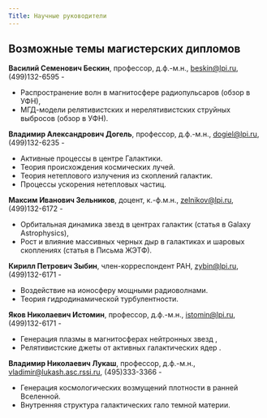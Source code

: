 ```yaml
---
Title: Научные руководители
---
```


## Возможные темы магистерских дипломов

**Василий Семенович Бескин**, профессор, д.ф.-м.н., beskin@lpi.ru, (499)132-6595 -
* Распространение волн в магнитосфере радиопульсаров (обзор в УФН),
* МГД-модели релятивистских и нерелятивистских струйных выбросов (обзор в УФН).

**Владимир Александрович Догель**, профессор, д.ф.-м.н., dogiel@lpi.ru, (499)132-6235 -
* Активные процессы в центре Галактики.
* Теория происхождения космических лучей.
* Теория нетеплового излучения из скоплений галактик.
* Процессы ускорения нетепловых частиц.

**Максим Иванович Зельников**, доцент, к.-ф.м.н., zelnikov@lpi.ru, (499)132-6172 -
* Орбитальная динамика звезд в центрах галактик (статья в Galaxy Astrophysics),
* Рост и влияние массивных черных дыр в галактиках и шаровых скоплениях (статья в Письма ЖЭТФ).

**Кирилл Петрович Зыбин**, член-корреспондент РАН, zybin@lpi.ru, (499)132-6171 -
* Воздействие на ионосферу мощными радиоволнами.
* Теория гидродинамической турбулентности.

**Яков Николаевич Истомин**, профессор, д.ф.-м.н., istomin@lpi.ru, (499)132-6171 -
* Генерация плазмы в магнитосферах нейтронных звезд ,
* Релятивистские джеты от активных галактических ядер .

**Владимир Николаевич Лукаш**, профессор, д.ф.-м.н., vladimir@lukash.asc.rssi.ru, (495)333-3366 -
* Генерация космологических возмущений плотности в ранней Вселенной.
* Внутренняя структура галактических гало темной материи.
